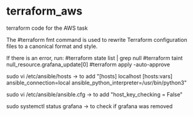 # terraform_aws
terraform code for the AWS task



The #terraform fmt command is used to rewrite Terraform configuration files to a canonical format and style. 

If there is an error, run:
#terraform state list | grep null
#terraform taint null_resource.grafana_update[0]
#terraform apply -auto-approve


sudo vi /etc/ansible/hosts -> to add 
"[hosts]
localhost
[hosts:vars]
ansible_connection=local
ansible_python_interpreter=/usr/bin/python3"


sudo vi /etc/ansible/ansible.cfg -> to add "host_key_checking = False"


sudo systemctl status grafana -> to check if grafana was removed
